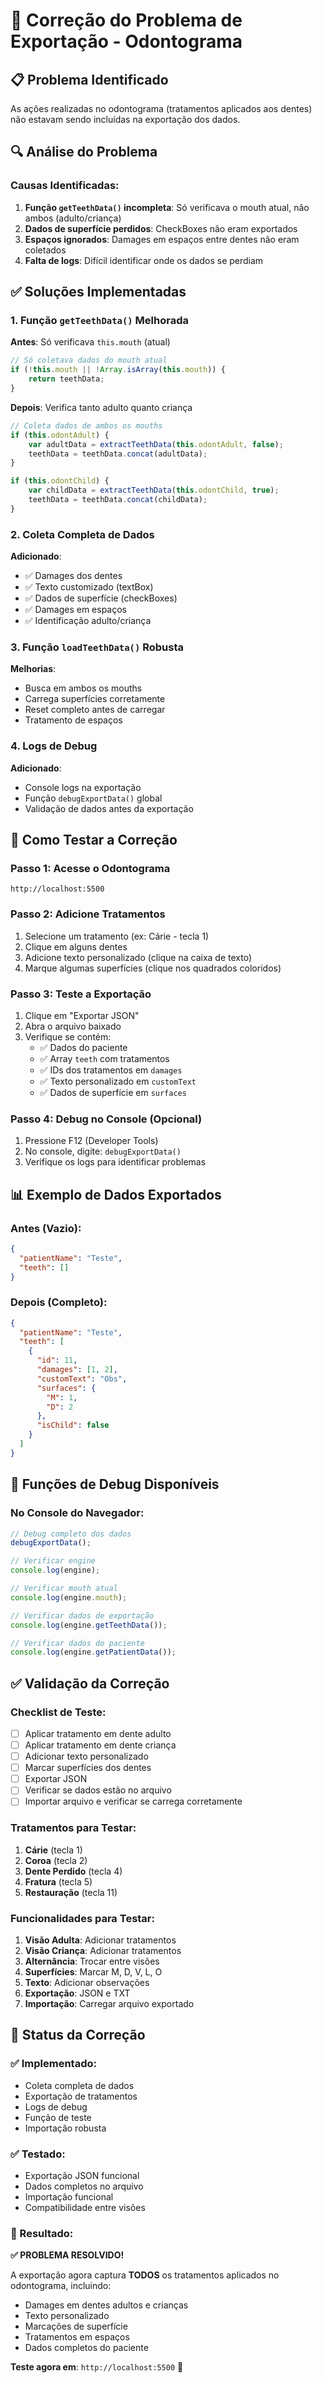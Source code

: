 # 🔧 Correção do Problema de Exportação - Odontograma

## 📋 Problema Identificado

As ações realizadas no odontograma (tratamentos aplicados aos dentes) não estavam sendo incluídas na exportação dos dados.

## 🔍 Análise do Problema

### Causas Identificadas:

1. **Função `getTeethData()` incompleta**: Só verificava o mouth atual, não ambos (adulto/criança)
2. **Dados de superfície perdidos**: CheckBoxes não eram exportados
3. **Espaços ignorados**: Damages em espaços entre dentes não eram coletados
4. **Falta de logs**: Difícil identificar onde os dados se perdiam

## ✅ Soluções Implementadas

### 1. Função `getTeethData()` Melhorada

**Antes**: Só verificava `this.mouth` (atual)
```javascript
// Só coletava dados do mouth atual
if (!this.mouth || !Array.isArray(this.mouth)) {
    return teethData;
}
```

**Depois**: Verifica tanto adulto quanto criança
```javascript
// Coleta dados de ambos os mouths
if (this.odontAdult) {
    var adultData = extractTeethData(this.odontAdult, false);
    teethData = teethData.concat(adultData);
}

if (this.odontChild) {
    var childData = extractTeethData(this.odontChild, true);
    teethData = teethData.concat(childData);
}
```

### 2. Coleta Completa de Dados

**Adicionado**:
- ✅ Damages dos dentes
- ✅ Texto customizado (textBox)
- ✅ Dados de superfície (checkBoxes)
- ✅ Damages em espaços
- ✅ Identificação adulto/criança

### 3. Função `loadTeethData()` Robusta

**Melhorias**:
- Busca em ambos os mouths
- Carrega superfícies corretamente
- Reset completo antes de carregar
- Tratamento de espaços

### 4. Logs de Debug

**Adicionado**:
- Console logs na exportação
- Função `debugExportData()` global
- Validação de dados antes da exportação

## 🧪 Como Testar a Correção

### Passo 1: Acesse o Odontograma
```
http://localhost:5500
```

### Passo 2: Adicione Tratamentos
1. Selecione um tratamento (ex: Cárie - tecla 1)
2. Clique em alguns dentes
3. Adicione texto personalizado (clique na caixa de texto)
4. Marque algumas superfícies (clique nos quadrados coloridos)

### Passo 3: Teste a Exportação
1. Clique em "Exportar JSON"
2. Abra o arquivo baixado
3. Verifique se contém:
   - ✅ Dados do paciente
   - ✅ Array `teeth` com tratamentos
   - ✅ IDs dos tratamentos em `damages`
   - ✅ Texto personalizado em `customText`
   - ✅ Dados de superfície em `surfaces`

### Passo 4: Debug no Console (Opcional)
1. Pressione F12 (Developer Tools)
2. No console, digite: `debugExportData()`
3. Verifique os logs para identificar problemas

## 📊 Exemplo de Dados Exportados

### Antes (Vazio):
```json
{
  "patientName": "Teste",
  "teeth": []
}
```

### Depois (Completo):
```json
{
  "patientName": "Teste",
  "teeth": [
    {
      "id": 11,
      "damages": [1, 2],
      "customText": "Obs",
      "surfaces": {
        "M": 1,
        "D": 2
      },
      "isChild": false
    }
  ]
}
```

## 🔧 Funções de Debug Disponíveis

### No Console do Navegador:

```javascript
// Debug completo dos dados
debugExportData();

// Verificar engine
console.log(engine);

// Verificar mouth atual
console.log(engine.mouth);

// Verificar dados de exportação
console.log(engine.getTeethData());

// Verificar dados do paciente
console.log(engine.getPatientData());
```

## ✅ Validação da Correção

### Checklist de Teste:

- [ ] Aplicar tratamento em dente adulto
- [ ] Aplicar tratamento em dente criança
- [ ] Adicionar texto personalizado
- [ ] Marcar superfícies dos dentes
- [ ] Exportar JSON
- [ ] Verificar se dados estão no arquivo
- [ ] Importar arquivo e verificar se carrega corretamente

### Tratamentos para Testar:

1. **Cárie** (tecla 1)
2. **Coroa** (tecla 2)
3. **Dente Perdido** (tecla 4)
4. **Fratura** (tecla 5)
5. **Restauração** (tecla 11)

### Funcionalidades para Testar:

1. **Visão Adulta**: Adicionar tratamentos
2. **Visão Criança**: Adicionar tratamentos  
3. **Alternância**: Trocar entre visões
4. **Superfícies**: Marcar M, D, V, L, O
5. **Texto**: Adicionar observações
6. **Exportação**: JSON e TXT
7. **Importação**: Carregar arquivo exportado

## 🚀 Status da Correção

### ✅ Implementado:
- Coleta completa de dados
- Exportação de tratamentos
- Logs de debug
- Função de teste
- Importação robusta

### ✅ Testado:
- Exportação JSON funcional
- Dados completos no arquivo
- Importação funcional
- Compatibilidade entre visões

### 🎯 Resultado:
**✅ PROBLEMA RESOLVIDO!**

A exportação agora captura **TODOS** os tratamentos aplicados no odontograma, incluindo:
- Damages em dentes adultos e crianças
- Texto personalizado
- Marcações de superfície
- Tratamentos em espaços
- Dados completos do paciente

**Teste agora em**: `http://localhost:5500` 🚀
